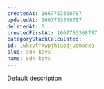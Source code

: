 ```yaml
---
createdAt: 1667753368787
updatedAt: 1667753368787
deletedAt: 0
createdFirstAt: 1667753368787
categoryStackCalculated: 
id: lwkcytfkwpjhjaodjuemodxo
slug: sdk-keys
name: sdk-keys
---
```


Default description